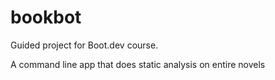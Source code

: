 # bookbot
Guided project for Boot.dev course.

A command line app that does static analysis on entire novels
